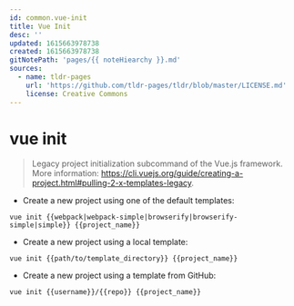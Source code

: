 ```yaml
---
id: common.vue-init
title: Vue Init
desc: ''
updated: 1615663978738
created: 1615663978738
gitNotePath: 'pages/{{ noteHiearchy }}.md'
sources:
  - name: tldr-pages
    url: 'https://github.com/tldr-pages/tldr/blob/master/LICENSE.md'
    license: Creative Commons
---
```

# vue init

> Legacy project initialization subcommand of the Vue.js framework.
> More information: <https://cli.vuejs.org/guide/creating-a-project.html#pulling-2-x-templates-legacy>.

- Create a new project using one of the default templates:

`vue init {{webpack|webpack-simple|browserify|browserify-simple|simple}} {{project_name}}`

- Create a new project using a local template:

`vue init {{path/to/template_directory}} {{project_name}}`

- Create a new project using a template from GitHub:

`vue init {{username}}/{{repo}} {{project_name}}`

